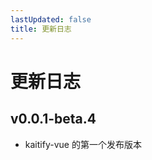 ```yaml
---
lastUpdated: false
title: 更新日志
---
```


# 更新日志

## v0.0.1-beta.4 <Badge type="tip" text='2024.12.16' />

- kaitify-vue 的第一个发布版本
